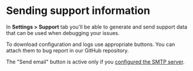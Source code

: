 # Sending support information

In **Settings > Support** tab you'll be able to generate and send support data that can be used when debugging your issues.

To download configuration and logs use appropriate buttons. You can attach them to bug report in our GitHub repository.

The "Send email" button is active only if you [configured the SMTP server](setting-up-smtp-for-email-notifications.md). 
